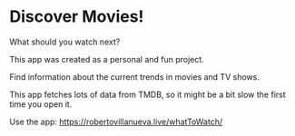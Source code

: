 # Discover Movies!

What should you watch next?

This app was created as a personal and fun project.

Find information about the current trends in movies and TV shows.

This app fetches lots of data from TMDB, so it might be a bit slow the first time you open it.

Use the app: https://robertovillanueva.live/whatToWatch/
